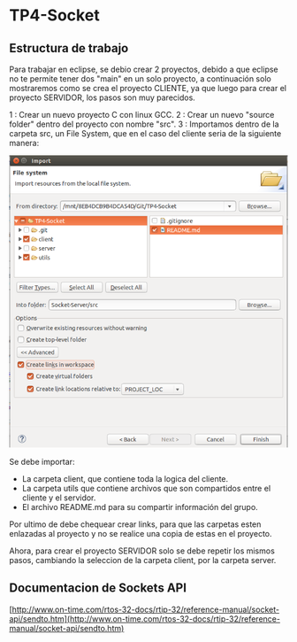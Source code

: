 # TP4-Socket

## Estructura de trabajo
Para trabajar en eclipse, se debio crear 2 proyectos, debido a que eclipse no te permite tener dos "main" en un solo proyecto, a continuación solo mostraremos como se crea el proyecto CLIENTE, ya que luego para crear el proyecto SERVIDOR, los pasos son muy parecidos.

1 : Crear un nuevo proyecto C con linux GCC.
2 : Crear un nuevo "source folder" dentro del proyecto con nombre "src".
3 : Importamos dentro de la carpeta src, un File System, que en el caso del cliente seria de la siguiente manera:  

![Alt text](import_client.png)

Se debe importar:

* La carpeta client, que contiene toda la logica del cliente.
* La carpeta utils que contiene archivos que son compartidos entre el cliente y el servidor.
* El archivo README.md para su compartir información del grupo.

Por ultimo de debe chequear crear links, para que las carpetas esten enlazadas al proyecto y no se realice una copia de estas en el proyecto.

Ahora, para crear el proyecto SERVIDOR solo se debe repetir los mismos pasos, cambiando la seleccion de la carpeta client, por la carpeta server.

## Documentacion de Sockets API
 
[http://www.on-time.com/rtos-32-docs/rtip-32/reference-manual/socket-api/sendto.htm](http://www.on-time.com/rtos-32-docs/rtip-32/reference-manual/socket-api/sendto.htm)
